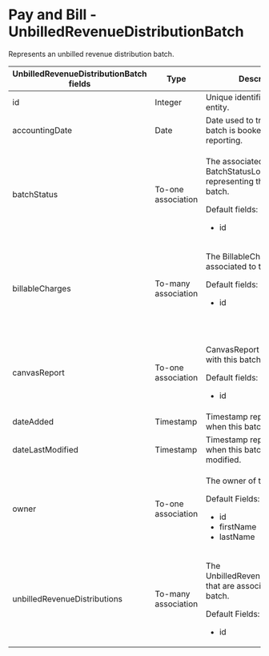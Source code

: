 # Pay and Bill - UnbilledRevenueDistributionBatch

Represents an unbilled revenue distribution batch.

<table>
<colgroup>
<col width="20%" />
<col width="20%" />
<col width="20%" />
<col width="20%" />
<col width="20%" />
</colgroup>
<thead>
<tr class="header">
<th>UnbilledRevenueDistributionBatch fields</th>
<th>Type</th>
<th>Description</th>
<th>Not null</th>
<th>Read-only</th>
</tr>
</thead>
<tbody>
<tr class="odd">
<td>id</td>
<td>Integer</td>
<td>Unique identifier for this entity.</td>
<td>X</td>
<td>X</td>
</tr>
<tr class="even">
<td>accountingDate</td>
<td>Date</td>
<td>Date used to track when batch is booked for reporting.</td>
<td> </td>
<td> </td>
</tr>
<tr class="odd">
<td>batchStatus</td>
<td><p>To-one association</p></td>
<td><p>The associated BatchStatusLookup representing the status of the batch.</p>
<p>Default fields:</p>
<ul>
<li>id</li>
</ul></td>
<td>X</td>
<td></td>
</tr>
<tr class="even">
<td>billableCharges</td>
<td><p>To-many association</p></td>
<td><p>The BillableCharges associated to this batch.</p>
<p>Default fields:</p>
<ul>
<li>id</li>
</ul>
<p> </p></td>
<td> </td>
<td> </td>
</tr>
<tr class="odd">
<td>canvasReport</td>
<td><p>To-one association</p></td>
<td><p>CanvasReport associated with this batch.</p>
<p>Default fields:</p>
<ul>
<li>id</li>
</ul></td>
<td> </td>
<td> </td>
</tr>
<tr class="even">
<td>dateAdded</td>
<td>Timestamp</td>
<td>Timestamp representing when this batch was added.</td>
<td> </td>
<td> </td>
</tr>
<tr class="odd">
<td>dateLastModified</td>
<td>Timestamp</td>
<td>Timestamp representing when this batch was last modified.</td>
<td> </td>
<td> </td>
</tr>
<tr class="even">
<td>owner</td>
<td>To-one association</td>
<td><p>The owner of this batch.</p>
<p>Default Fields:</p>
<ul>
<li>id</li>
<li>firstName</li>
<li>lastName</li>
</ul></td>
<td> </td>
<td> </td>
</tr>
<tr class="odd">
<td>unbilledRevenueDistributions</td>
<td>To-many association</td>
<td><p>The UnbilledRevenueDistributions that are associated with this batch.</p>
<p>Default Fields:</p>
<ul>
<li>id</li>
</ul></td>
<td> </td>
<td>X</td>
</tr>
</tbody>
</table>


